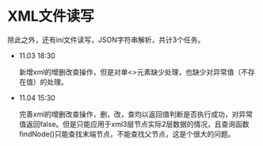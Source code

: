 # XML文件读写

除此之外，还有ini文件读写，JSON字符串解析，共计3个任务。

- 11.03    18:30

  新增xml的增删改查操作，但是对单<>元素缺少处理，也缺少对异常值（不存在值）的处理。
  
- 11.04    15:30

  完善xml的增删改查操作，删，改，查均以返回值判断是否执行成功，对异常值返回false。但是只能应用于xml3层节点实际2层数据的情况，且查询函数findNode()只能查找末端节点，不能查找父节点，这是个很大的问题。